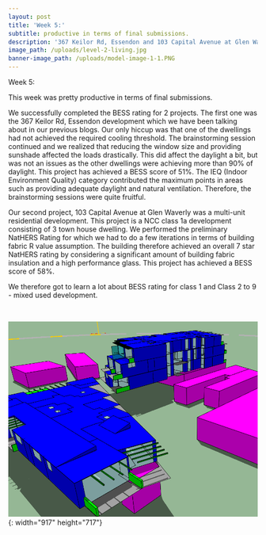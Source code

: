 ```yaml
---
layout: post
title: 'Week 5:'
subtitle: productive in terms of final submissions.
description: '367 Keilor Rd, Essendon and 103 Capital Avenue at Glen Waverly'
image_path: /uploads/level-2-living.jpg
banner-image_path: /uploads/model-image-1-1.PNG
---
```

Week 5:

This week was pretty productive in terms of final submissions.

We successfully completed the BESS rating for 2 projects. The first one was the 367 Keilor Rd, Essendon development which we have been talking about in our previous blogs. Our only hiccup was that one of the dwellings had not achieved the required cooling threshold. The brainstorming session continued and we realized that reducing the window size and providing sunshade affected the loads drastically. This did affect the daylight a bit, but was not an issues as the other dwellings were achieving more than 90% of daylight. This project has achieved a BESS score of 51%. The IEQ (Indoor Environment Quality) category contributed the maximum points in areas such as providing adequate daylight and natural ventilation. Therefore, the brainstorming sessions were quite fruitful. &nbsp;

Our second project, 103 Capital Avenue at Glen Waverly was a multi-unit residential development. This project is a NCC class 1a development consisting of 3 town house dwelling. We performed the preliminary NatHERS Rating for which we had to do a few iterations in terms of building fabric R value assumption. The building therefore achieved an overall 7 star NatHERS rating by considering a significant amount of building fabric insulation and a high performance glass. This project has achieved a BESS score of 58%.

We therefore got to learn a lot about BESS rating for class 1 and Class 2 to 9 - mixed used development.

&nbsp;

![](/uploads/model-image-2.PNG){: width="917" height="717"}
